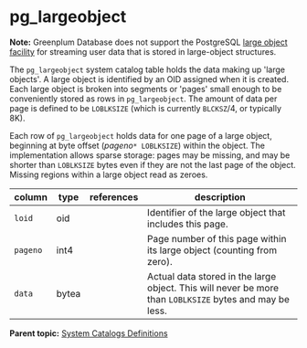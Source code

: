 # pg_largeobject 

**Note:** Greenplum Database does not support the PostgreSQL [large object facility](https://www.postgresql.org/docs/9.4/largeobjects.html) for streaming user data that is stored in large-object structures.

The `pg_largeobject` system catalog table holds the data making up 'large objects'. A large object is identified by an OID assigned when it is created. Each large object is broken into segments or 'pages' small enough to be conveniently stored as rows in `pg_largeobject`. The amount of data per page is defined to be `LOBLKSIZE` \(which is currently `BLCKSZ`/4, or typically 8K\).

Each row of `pg_largeobject` holds data for one page of a large object, beginning at byte offset \(*pageno*`* LOBLKSIZE`\) within the object. The implementation allows sparse storage: pages may be missing, and may be shorter than `LOBLKSIZE` bytes even if they are not the last page of the object. Missing regions within a large object read as zeroes.

|column|type|references|description|
|------|----|----------|-----------|
|`loid`|oid| |Identifier of the large object that includes this page.|
|`pageno`|int4| |Page number of this page within its large object \(counting from zero\).|
|`data`|bytea| |Actual data stored in the large object. This will never be more than `LOBLKSIZE` bytes and may be less.|

**Parent topic:** [System Catalogs Definitions](../system_catalogs/catalog_ref-html.html)


